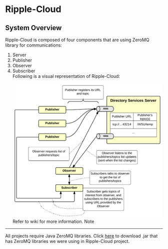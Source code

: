 Ripple-Cloud
============
System Overview
---------------
Ripple-Cloud is composed of four components that are using ZeroMQ library for communications:<br>
1. Server<br>
2. Publisher<br>
3. Observer<br>
4. Subscriber<br>
Following is a visual representation of Ripple-Cloud:<br><br>
![alt text](https://github.com/ProjectRipple/Ripple-Cloud/raw/master/misc/RippleCloudOverview.png "Ripple-Cloud")
Refer to wiki for more information.
Note
----
All projects require Java ZeroMQ libraries. Click [here](https://github.com/ProjectRipple/Ripple-Cloud/blob/master/misc/jeromq-0.3.0-SNAPSHOT.jar?raw=true "ZeroMQ java libraries") to download .jar that has ZeroMQ libraries we were using in Ripple-Cloud project.

